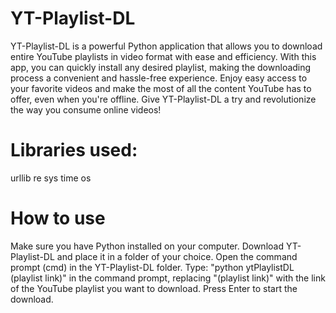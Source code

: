 # YT-Playlist-DL
YT-Playlist-DL is a powerful Python application that allows you to download entire YouTube playlists in video format with ease and efficiency. With this app, you can quickly install any desired playlist, making the downloading process a convenient and hassle-free experience. Enjoy easy access to your favorite videos and make the most of all the content YouTube has to offer, even when you're offline. Give YT-Playlist-DL a try and revolutionize the way you consume online videos!

# Libraries used:
urllib
re
sys
time
os

# How to use
Make sure you have Python installed on your computer.
Download YT-Playlist-DL and place it in a folder of your choice.
Open the command prompt (cmd) in the YT-Playlist-DL folder.
Type: "python ytPlaylistDL (playlist link)" in the command prompt, replacing "(playlist link)" with the link of the YouTube playlist you want to download.
Press Enter to start the download.
